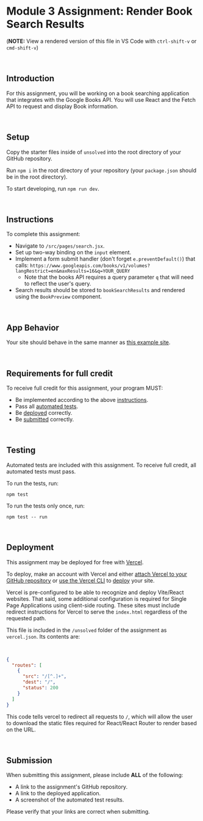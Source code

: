# Module 3 Assignment: Render Book Search Results

(**NOTE:** View a rendered version of this file in VS Code with `ctrl-shift-v` or `cmd-shift-v`)

&nbsp;
## Introduction

For this assignment, you will be working on a book searching application that integrates with the Google Books API. You will use React and the Fetch API to request and display Book information.

&nbsp;
## Setup

Copy the starter files inside of `unsolved` into the root directory of your GitHub repository.

Run `npm i` in the root directory of your repository (your `package.json` should be in the root directory).

To start developing, run `npm run dev`.

&nbsp;
## Instructions

To complete this assignment:

- Navigate to `/src/pages/search.jsx`.
- Set up two-way binding on the `input` element.
- Implement a form submit handler (don't forget `e.preventDefault()`) that calls: `https://www.googleapis.com/books/v1/volumes?langRestrict=en&maxResults=16&q=YOUR_QUERY`
    - Note that the books API requires a query parameter `q` that will need to reflect the user's query.
- Search results should be stored to `bookSearchResults` and rendered using the `BookPreview` component.

&nbsp;
## App Behavior

Your site should behave in the same manner as [this example site](https://booker-search.vercel.app/).

&nbsp;
## Requirements for full credit

To receive full credit for this assignment, your program MUST:

  * Be implemented according to the above [instructions](#instructions).
  * Pass all [automated tests](#testing).
  * Be [deployed](#deployment) correctly.
  * Be [submitted](#submission) correctly. 

&nbsp;
## Testing

Automated tests are included with this assignment. To receive full credit, all automated tests must pass.

To run the tests, run:

```
npm test
```

To run the tests only once, run:

```
npm test -- run
```

&nbsp;
## Deployment

This assignment may be deployed for free with [Vercel](https://vercel.com/docs).

To deploy, make an account with Vercel and either [attach Vercel to your GitHub repository](https://vercel.com/docs/concepts/get-started/deploy#create-and-deploy-a-project) or [use the Vercel CLI](https://vercel.com/docs/cli) to [deploy](https://vercel.com/docs/cli/deploy) your site.

Vercel is pre-configured to be able to recognize and deploy Vite/React websites. That said, some additional configuration is required for Single Page Applications using client-side routing. These sites must include redirect instructions for Vercel to serve the `index.html` regardless of the requested path.

This file is included in the `/unsolved` folder of the assignment as `vercel.json`. Its contents are:

&nbsp;
```json
{
  "routes": [
    {
      "src": "/[^.]+",
      "dest": "/",
      "status": 200
    }
  ]
}
```

This code tells vercel to redirect all requests to `/`, which will allow the user to download the static files required for React/React Router to render based on the URL. 

&nbsp;
## Submission

When submitting this assignment, please include **ALL** of the following:

  * A link to the assignment's GitHub repository.
  * A link to the deployed application.
  * A screenshot of the automated test results.

Please verify that your links are correct when submitting.
